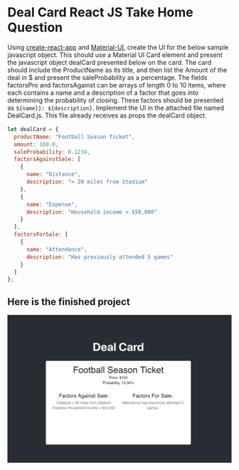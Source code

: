 # Deal Card React JS Take Home Question

Using [create-react-app]() and [Material-UI](https://material-ui.com/), create the UI for the below sample javascript object. This should use a Material UI Card element and present the javascript object dealCard presented below on the card. The card should include the ProductName as its title, and then list the Amount of the deal in $ and present the saleProbability as a percentage. The fields factorsPro and factorsAgainst can be arrays of length 0 to 10 items, where each contains a name and a description of a factor that goes into determining the probability of closing. These factors should be presented as `${name}}: ${description}`. Implement the UI in the attached file named DealCard.js. This file already receives as props the dealCard object.

```javascript
let dealCard = {
  productName: "Football Season Ticket",
  amount: 100.0,
  saleProbability: 0.1234,
  factorsAgainstSale: [
    {
      name: "Distance",
      description: "> 20 miles from Stadium"
    },
    {
      name: "Expense",
      description: "Household income < $50,000"
    }
  ],
  factorsForSale: [
    {
      name: "Attendance",
      description: "Has previously attended 5 games"
    }
  ]
};
```

## Here is the finished project

![Finished Project](/img/screenshot.png)
